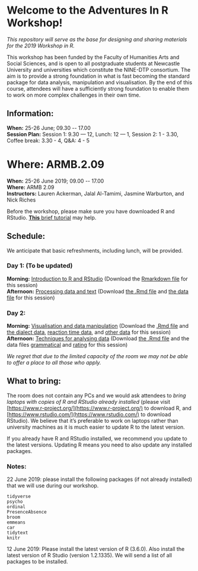 # Welcome to the Adventures In R Workshop!

*This repository will serve as the base for designing and sharing materials for the 2019 Workshop in R.*

This workshop has been funded by the Faculty of Humanities Arts and Social Sciences, and is open to all postgraduate students at Newcastle University and universities which constitute the NINE-DTP consortium. The aim is to provide a strong foundation in what is fast becoming the standard package for data analysis, manipulation and visualisation. By the end of this course, attendees will have a sufficiently strong foundation to enable them to work on more complex challenges in their own time.

## Information:

**When:** 25-26 June; 09.30 -- 17.00  
**Session Plan:** Session 1: 9.30 — 12, Lunch: 12 — 1, Session 2: 1 - 3.30, Coffee break: 3.30 - 4, Q&A: 4 - 5

**Where:** ARMB.2.09  
=======
**When:** 25-26 June 2019; 09.00 -- 17.00  
**Where:** ARMB 2.09  
**Instructors:** Lauren Ackerman, Jalal Al-Tamimi, Jasmine Warburton, and Nick Riches  

Before the workshop, please make sure you have downloaded R and RStudio. [**This** brief tutorial](docs/Setting_Up.nb.html) may help.

## Schedule:

We anticipate that basic refreshments, including lunch, will be provided.

### Day 1: (To be updated)

**Morning:** [Introduction to R and RStudio](/docs/Session_1-Introduction.nb.html) (Download the [Rmarkdown file](/docs/Session_1-Introduction.Rmd) for this session)  
**Afternoon:** [Processing data and text](docs/Session_2-tidyverse-tidytext.nb.html) (Download [the .Rmd file](docs/Session_2-tidyverse-tidytext.Rmd) and [the data file](data/Shakespeare_data.csv) for this session)  

### Day 2:

**Morning:** [Visualisation and data manipulation](docs/Session_2-plots_dplyr.html) (Download the [.Rmd file](docs/Session_2-plots_dplyr.Rmd) and [the dialect data](data/dialectdata.csv), [reaction time data](data/reactiondata.txt), and [other data](data/plantanimalrt.csv) for this session)  
**Afternoon:** [Techniques for analysing data](docs/Session_4-AnalysingData.nb.html) (Download [the .Rmd file](docs/Session_4-AnalysingData.rmd) and the data files [grammatical](data/grammatical.csv) and [rating](data/rating.csv) for this session)  


*We regret that due to the limited capacity of the room we may not be able to offer a place to all those who apply.*

## What to bring: 

The room does not contain any PCs and we would ask attendees to *bring laptops with copies of R and RStudio already installed*
(please visit  [https://www.r-project.org/](https://www.r-project.org/) to download R, and [https://www.rstudio.com/](https://www.rstudio.com/) to download RStudio). We believe that it’s preferable to work on laptops rather than university machines as it is much easier to update R to the latest version.

If you already have R and RStudio installed, we recommend you update to the latest versions. Updating R means you need to also update any installed packages. 

### Notes:

22 June 2019: please install the following packages (if not already installed) that we will use during our workshop. 

```
tidyverse
psycho
ordinal
PresenceAbsence
broom
emmeans
car
tidytext
knitr
```

12 June 2019: Please install the latest version of R (3.6.0). Also install the latest version of R Studio (version 1.2.1335). We will send a list of all packages to be installed.


